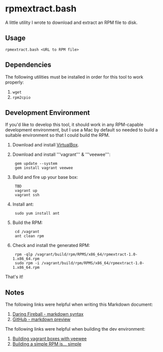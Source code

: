 rpmextract.bash
===============

A little utility I wrote to download and extract an RPM file to disk.

Usage
-----

    rpmextract.bash <URL to RPM file>

Dependencies
------------

The following utilities must be installed in order for this tool to work properly:

1. ```wget```
1. ```rpm2cpio```

Development Environment
-----------------------

If you'd like to develop this tool, it should work in any RPM-capable development environment, but I use a Mac by default so needed to build a suitable environment so that I could build the RPM.

1. Download and install [VirtualBox](http://www.virtualbox.org).
1. Download and install '''vagrant''' & '''veewee''':

        gem update --system
        gem install vagrant veewee

1. Build and fire up your base box:

        TBD
        vagrant up
        vagrant ssh
        
1. Install ant:

        sudo yum install ant
        
1. Build the RPM:

        cd /vagrant
        ant clean rpm
        
1. Check and install the generated RPM:

        rpm -qlp /vagrant/build/rpm/RPMS/x86_64/rpmextract-1.0-1.x86_64.rpm
        sudo rpm -i /vagrant/build/rpm/RPMS/x86_64/rpmextract-1.0-1.x86_64.rpm

That's it!

Notes
-----

The following links were helpful when writing this Markdown document:
1. [Daring Fireball - markdown syntax](http://daringfireball.net/projects/markdown/syntax)
1. [GitHub - markdown preview](http://github.github.com/github-flavored-markdown/preview.html)

The following links were helpful when building the dev environment:
1. [Building vagrant boxes with veewee](http://www.ducea.com/2011/08/15/building-vagrant-boxes-with-veewee/)
1. [Building a simple RPM is... simple](http://mike.kruckenberg.com/archives/2004/12/building_a_simp.html)
